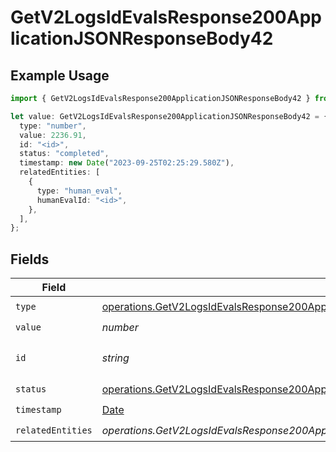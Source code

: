 # GetV2LogsIdEvalsResponse200ApplicationJSONResponseBody42

## Example Usage

```typescript
import { GetV2LogsIdEvalsResponse200ApplicationJSONResponseBody42 } from "orq-poc-typescript-multi-env-version/models/operations";

let value: GetV2LogsIdEvalsResponse200ApplicationJSONResponseBody42 = {
  type: "number",
  value: 2236.91,
  id: "<id>",
  status: "completed",
  timestamp: new Date("2023-09-25T02:25:29.580Z"),
  relatedEntities: [
    {
      type: "human_eval",
      humanEvalId: "<id>",
    },
  ],
};
```

## Fields

| Field                                                                                                                                                                            | Type                                                                                                                                                                             | Required                                                                                                                                                                         | Description                                                                                                                                                                      |
| -------------------------------------------------------------------------------------------------------------------------------------------------------------------------------- | -------------------------------------------------------------------------------------------------------------------------------------------------------------------------------- | -------------------------------------------------------------------------------------------------------------------------------------------------------------------------------- | -------------------------------------------------------------------------------------------------------------------------------------------------------------------------------- |
| `type`                                                                                                                                                                           | [operations.GetV2LogsIdEvalsResponse200ApplicationJSONResponseBody4Evals7Type](../../models/operations/getv2logsidevalsresponse200applicationjsonresponsebody4evals7type.md)     | :heavy_check_mark:                                                                                                                                                               | N/A                                                                                                                                                                              |
| `value`                                                                                                                                                                          | *number*                                                                                                                                                                         | :heavy_check_mark:                                                                                                                                                               | N/A                                                                                                                                                                              |
| `id`                                                                                                                                                                             | *string*                                                                                                                                                                         | :heavy_check_mark:                                                                                                                                                               | The id of the resource                                                                                                                                                           |
| `status`                                                                                                                                                                         | [operations.GetV2LogsIdEvalsResponse200ApplicationJSONResponseBody4Evals7Status](../../models/operations/getv2logsidevalsresponse200applicationjsonresponsebody4evals7status.md) | :heavy_check_mark:                                                                                                                                                               | N/A                                                                                                                                                                              |
| `timestamp`                                                                                                                                                                      | [Date](https://developer.mozilla.org/en-US/docs/Web/JavaScript/Reference/Global_Objects/Date)                                                                                    | :heavy_check_mark:                                                                                                                                                               | N/A                                                                                                                                                                              |
| `relatedEntities`                                                                                                                                                                | *operations.GetV2LogsIdEvalsResponse200ApplicationJSONResponseBody4Evals7RelatedEntities*[]                                                                                      | :heavy_check_mark:                                                                                                                                                               | N/A                                                                                                                                                                              |